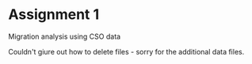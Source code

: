 # Assignment 1
Migration analysis using CSO data

Couldn't giure out how to delete files - sorry for the additional data files.
